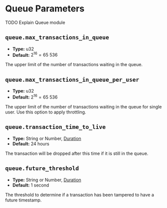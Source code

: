 # Queue Parameters

TODO Explain Queue module

## `queue.max_transactions_in_queue`

- **Type:** u32
- **Default:** $2^{16} = 65\ 536$

The upper limit of the number of transactions waiting in the queue.

## `queue.max_transactions_in_queue_per_user`

- **Type:** u32
- **Default:** $2^{16} = 65\ 536$

The upper limit of the number of transactions waiting in the queue for
single user. Use this option to apply throttling.

## `queue.transaction_time_to_live`

- **Type:** String or Number, [Duration](glossary#type-duration)
- **Default:** 24 hours

The transaction will be dropped after this time if it is still in the
queue.

## `queue.future_threshold`

- **Type:** String or Number, [Duration](glossary#type-duration)
- **Default:** 1 second

The threshold to determine if a transaction has been tampered to have a
future timestamp.
